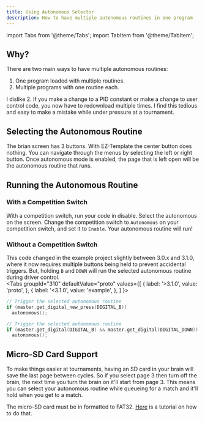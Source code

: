 ```yaml
---
title: Using Autonomous Selector
description: How to have multiple autonomous routines in one program
---
```

import Tabs from '@theme/Tabs';
import TabItem from '@theme/TabItem';

## Why?
There are two main ways to have multiple autonomous routines: 
1. One program loaded with multiple routines.
2. Multiple programs with one routine each.

I dislike 2.  If you make a change to a PID constant or make a change to user control code, you now have to redownload multiple times.  I find this tedious and easy to make a mistake while under pressure at a tournament.  

## Selecting the Autonomous Routine
The brian screen has 3 buttons.  With EZ-Template the center button does nothing.  You can navigate through the menus by selecting the left or right button.  Once autonomous mode is enabled, the page that is left open will be the autonomous routine that runs.  

## Running the Autonomous Routine
### With a Competition Switch
With a competition switch, run your code in disable.  Select the autonomous on the screen.  Change the competition switch to `Autonomous` on your competition switch, and set it to `Enable`.  Your autonomous routine will run!

### Without a Competition Switch
This code changed in the example project slightly between 3.0.x and 3.1.0, where it now requires multiple buttons being held to prevent accidental triggers.  But, holding `B` and `DOWN` will run the selected autonomous routine during driver control.  
<Tabs
  groupId="310"
  defaultValue="proto"
  values={[
    { label: '>3.1.0',  value: 'proto', },
    { label: '<3.1.0',  value: 'example', },
  ]
}>

<TabItem value="example">

```cpp
// Trigger the selected autonomous routine
if (master.get_digital_new_press(DIGITAL_B))
  autonomous();
```
</TabItem>


<TabItem value="proto">

```cpp
// Trigger the selected autonomous routine
if (master.get_digital(DIGITAL_B) && master.get_digital(DIGITAL_DOWN))
  autonomous();
```
</TabItem>
</Tabs>

## Micro-SD Card Support
To make things easier at tournaments, having an SD card in your brain will save the last page between cycles.  So if you select page 3 then turn off the brain, the next time you turn the brain on it'll start from page 3.  This means you can select your autonomous routine while queueing for a match and it'll hold when you get to a match.  

The micro-SD card must be in formatted to FAT32.  [Here](https://www.lifewire.com/format-sd-card-to-fat32-6666166) is a tutorial on how to do that. 

